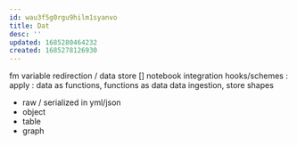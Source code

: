 ```yaml
---
id: wau3f5g0rgu9hilm1syanvo
title: Dat
desc: ''
updated: 1685280464232
created: 1685278126930
---
```


fm variable redirection / data store
[] notebook integration
hooks/schemes
: apply : data as functions, functions as data
data ingestion, store shapes
  - raw / serialized in yml/json
  - object
  - table
  - graph